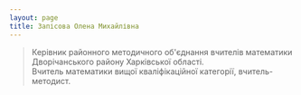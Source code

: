 ```yaml
---
layout: page
title: Запісова Олена Михайлівна
---
```


>Керівник районного методичного об'єднання вчителів математики Дворічанського району Харківської області.<br>
>Вчитель математики вищої кваліфікаційної категорії, вчитель-методист.